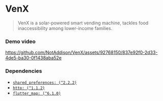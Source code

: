 # VenX
> VenX is a solar-powered smart vending machine, tackles food inaccessibility among lower-income families. </br>

### Demo video


https://github.com/NotAddison/VenX/assets/92768150/837e92f0-2d33-4de5-ba30-0f1438aba52e



### Dependencies
- [`shared_preferences: (^2.2.2)`](https://pub.dev/packages/shared_preferences)
- [`http: (^1.1.2)`](https://pub.dev/packages/http)
- [`flutter_map: (^6.1.0)`](https://pub.dev/packages/flutter_map)
